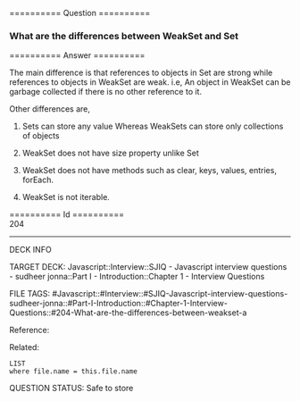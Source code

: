 ========== Question ==========  

### What are the differences between WeakSet and Set  

========== Answer ==========  

The main difference is that references to objects in Set are strong while references to objects in WeakSet are weak. i.e, An object in WeakSet can be garbage collected if there is no other reference to it.

Other differences are,

1. Sets can store any value Whereas WeakSets can store only collections of objects

2. WeakSet does not have size property unlike Set

3. WeakSet does not have methods such as clear, keys, values, entries, forEach.

4. WeakSet is not iterable.

========== Id ==========  
204

---

DECK INFO

TARGET DECK: Javascript::Interview::SJIQ - Javascript interview questions - sudheer jonna::Part I - Introduction::Chapter 1 - Interview Questions

FILE TAGS: #Javascript::#Interview::#SJIQ-Javascript-interview-questions-sudheer-jonna::#Part-I-Introduction::#Chapter-1-Interview-Questions::#204-What-are-the-differences-between-weakset-a

Reference:

Related:

```dataview
LIST
where file.name = this.file.name
```

QUESTION STATUS: Safe to store
